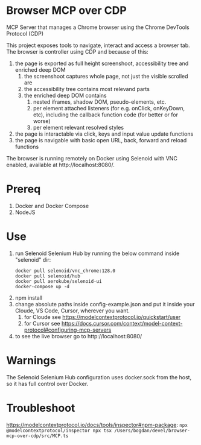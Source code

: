 # Browser MCP over CDP

MCP Server that manages a Chrome browser using the Chrome DevTools Protocol (CDP)

This project exposes tools to navigate, interact and access a browser tab. The browser is controller using CDP and because of this:
1. the page is exported as full height screenshoot, accessibility tree and enriched deep DOM
    1. the screenshoot captures whole page, not just the visible scrolled are
    2. the accessibility tree contains most relevand parts
    3. the enriched deep DOM contains
        1. nested iframes, shadow DOM, pseudo-elements, etc.
        3. per element attached listeners (for e.g. onClick, onKeyDown, etc), including the callback function code (for better or for worse)
        4. per element relevant resolved styles
2. the page is interactable via click, keys and input value update functions 
3. the page is navigable with basic open URL, back, forward and reload functions

The browser is running remotely on Docker using Selenoid with VNC enabled, available at http://localhost:8080/.

# Prereq
1. Docker and Docker Compose
2. NodeJS

# Use
1. run Selenoid Selenium Hub by running the below command inside "selenoid" dir:
    ```
    docker pull selenoid/vnc_chrome:128.0
    docker pull selenoid/hub
    docker pull aerokube/selenoid-ui
    docker-compose up -d
    ```
2. npm install
4. change absolute paths inside config-example.json and put it inside your Cloude, VS Code, Cursor, wherever you want.
    1. for Cloude see https://modelcontextprotocol.io/quickstart/user
    2. for Cursor see https://docs.cursor.com/context/model-context-protocol#configuring-mcp-servers
5. to see the live browser go to http://localhost:8080/


# Warnings
The Selenoid Selenium Hub configuration uses docker.sock from the host, so it has full control over Docker.

# Troubleshoot
https://modelcontextprotocol.io/docs/tools/inspector#npm-package:
    ```
    npx @modelcontextprotocol/inspector npx tsx /Users/bogdan/devel/browser-mcp-over-cdp/src/MCP.ts
    ```